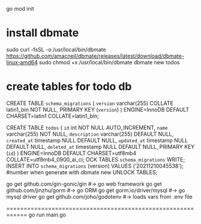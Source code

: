 go mod init
# install dbmate
sudo curl -fsSL -o /usr/local/bin/dbmate https://github.com/amacneil/dbmate/releases/latest/download/dbmate-linux-amd64
sudo chmod +x /usr/local/bin/dbmate
dbmate new todos
# create tables for todo db
CREATE TABLE `schema_migrations` (
  `version` varchar(255) COLLATE latin1_bin NOT NULL,
  PRIMARY KEY (`version`)
) ENGINE=InnoDB DEFAULT CHARSET=latin1 COLLATE=latin1_bin;

CREATE TABLE `todos` (
  `id` int NOT NULL AUTO_INCREMENT,
  `name` varchar(255) NOT NULL,
  `description` varchar(255) DEFAULT NULL,
  `created_at` timestamp NULL DEFAULT NULL,
  `updated_at` timestamp NULL DEFAULT NULL,
  `deleted_at` timestamp NULL DEFAULT NULL,
  PRIMARY KEY (`id`)
) ENGINE=InnoDB DEFAULT CHARSET=utf8mb4 COLLATE=utf8mb4_0900_ai_ci;
OCK TABLES `schema_migrations` WRITE;
INSERT INTO `schema_migrations` (version) VALUES  ('20211210045538'); #number when generate with dbmate new <tables>
UNLOCK TABLES;


go get github.com/gin-gonic/gin #-> go web framework
go get github.com/jinzhu/gorm #-> go ORM
go get gorm.io/driver/mysql  #-> go mysql driver
go get github.com/joho/godotenv #-> loads vars from .env file

============================================================
go run main.go

